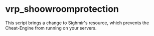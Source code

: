 # vrp_shoowroomprotection
 This script brings a change to Sighmir's resource, which prevents the Cheat-Engine from running on your servers.
